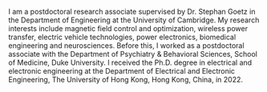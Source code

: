 I am a postdoctoral research associate supervised by Dr. Stephan Goetz in the Department of Engineering at the University of Cambridge. My research interests include magnetic field control and optimization, wireless power transfer, electric vehicle technologies, power electronics, biomedical engineering and neurosciences. Before this, I worked as a postdoctoral associate with the Department of Psychiatry & Behavioral Sciences, School of Medicine, Duke University. I received the Ph.D. degree in electrical and electronic engineering at the Department of Electrical and Electronic Engineering, The University of Hong Kong, Hong Kong, China, in 2022. 
